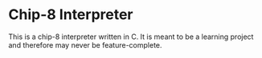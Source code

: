 # Chip-8 Interpreter

This is a chip-8 interpreter written in C. It is meant to be a learning project and therefore may never be feature-complete.
